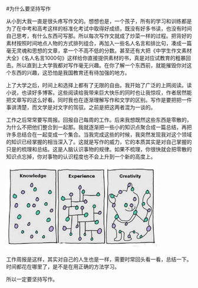 #为什么要坚持写作

从小到大我一直是很头疼写作文的。想想也是，一个孩子，所有的学习和训练都是为了在中考和高考这样的标准化考试中取得好成绩，既没有好多书读，也没有时间自己思考，有什么东西可写那。所以每次写作文就成了炒菜一样的过程。把背好的素材按照时间地点人物的方式排列组合，再加入一些名人名言和排比句，凑成一篇毫无灵魂和思想的文章，拿一个不高不低的分数。甚至还有大把《中学生作文素材大全》《名人名言1000句》这样给你直接提供素材的书，真是对应试教育的粗暴回击。所以直到上大学我都对写作毫无兴趣。在你了解一个东西前，就能摧毁你对这个东西的兴趣，这恐怕是我国教育还有待加强的地方。

上了大学之后，时间上和选择上都有了无限的自由。我开始了广泛的上网阅读。读小说，也读好多博客。这些阅读给我带来巨大快乐的同时也让我惊叹，作者居然能把文章写的这么好看。同时我也在逐渐理解写作和文学的区别。写作是要把把一件事讲清楚，而文学是对文字的驾驭。之前是把这两者混为一谈的。

工作之后常常要写周报。回报自己每周的工作。后来我想既然这些东西是零散的，为什么不把他们整合到一起那。我就逐渐把一些小的知识点聚合成一篇总结，再把许多总结合在一起变成一个集合。当我完成这些的时候，我突然发现我对这个领域的知识已经掌握的相当深入了。这就是写作的威力，它的本质其实是对自己掌握的只是的梳理和总结。这是人脑认识事物的规律。如果不梳理，你很快就会把零散的知识点忘掉，你对事物的认识程度也不会上升到一个新的高度上。

![知识，经验和创造力](https://github.com/MARK-III/BlogSystem/blob/master/static/knowledge.jpg)

工作周报是这样，其实对自己的人生也是一样，需要时常回头看一看，总结一下。时间都花在哪里了，是不是在用正确的方法学习。

所以一定要坚持写作。
